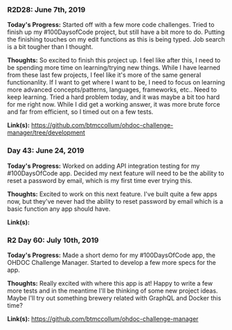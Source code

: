 
### R2D28: June 7th, 2019

 **Today's Progress:** Started off with a few more code challenges. Tried to finish up my #100DaysofCode project, but still have a bit more to do. Putting the finishing touches on my edit functions as this is being typed. Job search is a bit tougher than I thought.

 **Thoughts:** So excited to finish this project up. I feel like after this, I need to be spending more time on learning/trying new things. While I have learned from these last few projects, I feel like it's more of the same general functionanlity. If I want to get where I want to be, I need to focus on learning more advanced concepts/patterns, languages, frameworks, etc.. Need to keep learning. Tried a hard problem today, and it was maybe a bit too hard for me right now. While I did get a working answer, it was more brute force and far from efficient, so I timed out on a few tests.

 **Link(s):** https://github.com/btmccollum/ohdoc-challenge-manager/tree/development
 ### Day 43: June 24, 2019

 **Today's Progress:** Worked on adding API integration testing for my #100DaysOfCode app. Decided my next feature will need to be the ability to reset a password by email, which is my first time ever trying this.

 **Thoughts:** Excited to work on this next feature. I've built quite a few apps now, but they've never had the ability to reset password by email which is a basic function any app should have. 

 **Link(s):** 
 ### R2 Day 60: July 10th, 2019

 **Today's Progress:** Made a short demo for my #100DaysOfCode app, the OHDOC Challenge Manager. Started to develop a few more specs for the app.

 **Thoughts:** Really excited with where this app is at! Happy to write a few more tests and in the meantime I'll be thinking of some new project ideas. Maybe I'll try out something brewery related with GraphQL and Docker this time? 

 **Link(s):** https://github.com/btmccollum/ohdoc-challenge-manager
 